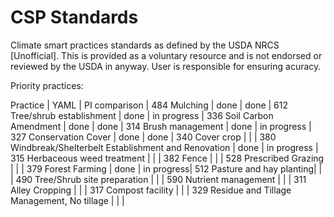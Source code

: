 # CSP Standards

Climate smart practices standards as defined by the USDA NRCS [Unofficial].
This is provided as a voluntary resource and is not endorsed or reviewed by the USDA in anyway.
User is responsible for ensuring acuracy.

Priority practices:

Practice                    | YAML | PI comparison |
484 Mulching                | done | done |
612 Tree/shrub establishment | done | in progress |
336 Soil Carbon Amendment   | done | done |
314 Brush management        | done | in progress |
327 Conservation Cover      | done | done |
340 Cover crop              |     |     |
380 Windbreak/Shelterbelt Establishment and Renovation  | done | in progress |
315 Herbaceous weed treatment |    |      |
382 Fence                   |    |      |
528 Prescribed Grazing      |    |      |
379 Forest Farming          | done | in progress|
512 Pasture and hay planting|    |      |
490 Tree/Shrub site preparation |    |      |
590 Nutrient management     |    |      |
311 Alley Cropping          |    |      |
317 Compost facility        |    |      |
329 Residue and Tillage Management, No tillage |    |      |
